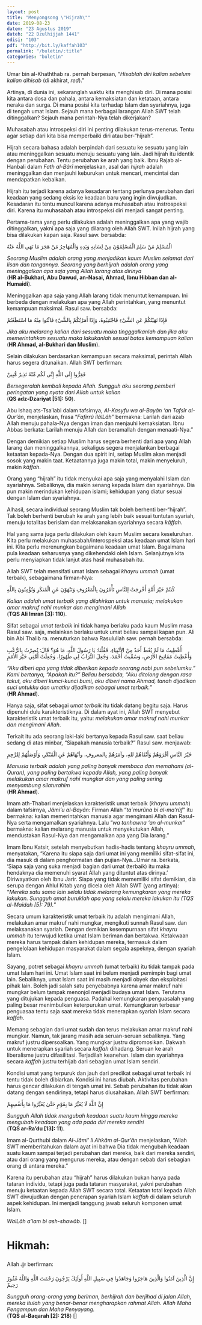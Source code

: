 ```yaml
---
layout: post
title: "Menyongsong \"Hijrah\""
date: 2019-08-23
datem: "23 Agustus 2019"
dateh: "22 Dzulhijjah 1441"
edisi: "103"
pdf: "http://bit.ly/kaffah103"
permalink: "/buletin/:title"
categories: "buletin"
---
```


Umar bin al-Khaththab ra. pernah berpesan, “*Hisablah diri kalian sebelum kalian dihisab* (di akhirat, *red*).”

Artinya, di dunia ini, sekaranglah waktu kita menghisab diri. Di mana posisi kita antara dosa dan pahala, antara kemaksiatan dan ketataan, antara neraka dan surga. Di mana posisi kita terhadap Islam dan syariahnya, juga di tengah umat Islam. Sejauh mana berbagai larangan Allah SWT telah ditinggalkan? Sejauh mana perintah-Nya telah dikerjakan?

Muhasabah atau introspeksi diri ini penting dilakukan terus-menerus. Tentu agar setiap dari kita bisa memperbaiki diri atau ber-“hijrah”.

Hijrah secara bahasa adalah berpindah dari sesuatu ke sesuatu yang lain atau meninggalkan sesuatu menuju sesuatu yang lain. Jadi hijrah itu identik dengan perubahan. Tentu perubahan ke arah yang baik. Ibnu Rajab al-Hanbali dalam *Fath al-Bârî* menjelaskan, asal dari *hijrah* adalah meninggalkan dan menjauhi keburukan untuk mencari, mencintai dan mendapatkan kebaikan.

Hijrah itu terjadi karena adanya kesadaran tentang perlunya perubahan dari keadaan yang sedang eksis ke keadaan baru yang ingin diwujudkan. Kesadaran itu tentu muncul karena adanya muhasabah atau instrospeksi diri. Karena itu muhasabah atau introspeksi diri menjadi sangat penting.

Pertama-tama yang perlu dilakukan adalah meninggalkan apa yang wajib ditinggalkan, yakni apa saja yang dilarang oleh Allah SWT. Inilah hijrah yang bisa dilakukan kapan saja. Rasul saw. bersabda:

<p class="text-right-arabic">
الْمُسْلِمُ مَنْ سَلِمَ الْمُسْلِمُوْنَ مِنْ لِسَانِهِ وَيَدِهِ وَالْمُهَاجِرُ مَنْ هَجَرَ مَا نَهَى اللَّهُ عَنْهُ
</p>

<p class="text-right-arti">
<i>Seorang Muslim adalah orang yang menjadikan kaum Muslim selamat dari lisan dan tangannya. Seorang yang berhijrah adalah orang yang meninggalkan apa saja yang Allah larang atas dirinya</i><br>
(<b>HR al-Bukhari, Abu Dawud, an-Nasai, Ahmad, Ibnu Hibban dan al-Humaidi</b>).
</p>

Meninggalkan apa saja yang Allah larang tidak menuntut kemampuan. Ini berbeda dengan melakukan apa yang Allah perintahkan, yang menuntut kemampuan maksimal. Rasul saw. bersabda:

<p class="text-right-arabic">

فَإِذَا نَهَيْتُكُمْ عَنِ الشَّيْءِ فَاجْتَنِبُوهُ، وَإِذَا أَمَرْتُكُمْ بِالشَّيْءِ فَائْتُوا مِنْهُ مَا اسْتَطَعْتُمْ
</p>

<p class="text-right-arti">
<i>Jika aku melarang kalian dari sesuatu maka tingggalkanlah dan jika aku memerintahkan sesuatu maka lakukanlah sesuai batas kemampuan kalian</i><br>
(<b>HR Ahmad, al-Bukhari dan Muslim</b>).
</p>

Selain dilakukan berdasarkan kemampuan secara maksimal, perintah Allah harus segera ditunaikan. Allah SWT berfirman:

<p class="text-right-arabic">
فَفِرُّوا إِلَى اللَّهِ إِنِّي لَكُم مِّنْهُ نَذِيرٌ مُّبِينٌ
</p>

<p class="text-right-arti">
<i>Bersegeralah kembali kepada Allah. Sungguh aku seorang pemberi peringatan yang nyata dari Allah untuk kalian</i><br>
(<b>QS adz-Dzariyat [51]: 50</b>).
</p>

Abu Ishaq ats-Tsa’labi dalam tafsirnya, *Al-Kasyfu wa al-Bayân ‘an Tafsîr al-Qur’ân*, menjelaskan, frasa “*Fafirrû ilâlLâh*” bermakna: Larilah dari azab Allah menuju pahala-Nya dengan iman dan menjauhi kemaksiatan. Ibnu Abbas berkata: Larilah menuju Allah dan beramallah dengan menaati-Nya.”

Dengan demikian setiap Muslim harus segera berhenti dari apa yang Allah larang dan meninggalkannya, sekaligus segera menjalankan berbagai ketaatan kepada-Nya. Dengan dua spirit ini, setiap Muslim akan menjadi sosok yang makin taat. Ketaatannya juga makin total, makin menyeluruh, makin *kâffah*.

Orang yang “hijrah” itu tidak menyukai apa saja yang menyalahi Islam dan syariahnya. Sebaliknya, dia makin senang kepada Islam dan syariahnya. Dia pun makin merindukan kehidupan islami; kehidupan yang diatur sesuai dengan Islam dan syariahnya.

Alhasil, secara individual seorang Muslim tak boleh berhenti ber-“hijrah”. Tak boleh berhenti berubah ke arah yang lebih baik sesuai tuntutan syariah, menuju totalitas berislam dan melaksanakan syariahnya secara *kâffah*.

Hal yang sama juga perlu dilakukan oleh kaum Muslim secara keseluruhan. Kita perlu melakukan muhasabah/interospeksi atas keadaan umat Islam hari ini. Kita perlu merenungkan bagaimana keadaan umat Islam. Bagaimana pula keadaan seharusnya yang dikehendaki oleh Islam. Selanjutnya kita perlu menyiapkan tidak lanjut atas hasil muhasabah itu.

Allah SWT telah mensifati umat Islam sebagai *khayru ummah* (umat terbaik), sebagaimana firman-Nya:

<p class="text-right-arabic">
كُنتُمْ خَيْرَ أُمَّةٍ أُخْرِجَتْ لِلنَّاسِ تَأْمُرُونَ بِالْمَعْرُوفِ وَتَنْهَوْنَ عَنِ الْمُنكَرِ وَتُؤْمِنُونَ بِاللَّهِ
</p>

<p class="text-right-arti">
<i>Kalian adalah umat terbaik yang dilahirkan untuk manusia; melakukan amar makruf nahi munkar dan mengimani Allah</i><br>
(<b>TQS Ali Imran [3]: 110</b>).
</p>

Sifat sebagai *umat terbaik* ini tidak hanya berlaku pada kaum Muslim masa Rasul saw. saja, melainkan berlaku untuk umat beliau sampai kapan pun. Ali bin Abi Thalib ra. menuturkan bahwa Rasulullah saw. pernah bersabda:

<p class="text-right-arabic">
أُعْطِيتُ مَا لَمْ يُعْطَ أَحَدٌ مِنْ الأنْبِيَاءِ. فَقُلْنَا: يَا رَسُولَ اللَّهِ، مَا هُوَ؟ قَالَ: نُصِرْتُ بِالرُّعْبِ وَأُعْطِيتُ مَفَاتِيحَ الأرْضِ، وَسُمِّيتُ أَحْمَدَ، وَجُعِلَ التُّرَابُ لِي طَهُورًا، وَجُعِلَتْ أُمَّتِي خَيْرَ الأمَمِ
</p>

<p class="text-right-arti">
<i>“Aku diberi apa yang tidak diberikan kepada seorang nabi pun sebelumku.” Kami bertanya, “Apakah itu?” Beliau bersabda, “Aku ditolong dengan rasa takut, aku diberi kunci-kunci bumi, aku diberi nama Ahmad, tanah dijadikan suci untukku dan umatku dijadikan sebagai umat terbaik.”</i><br>
(<b>HR Ahmad</b>).
</p>

Hanya saja, sifat sebagai *umat terbaik* itu tidak datang begitu saja. Harus dipenuhi dulu karakteristiknya. Di dalam ayat ini, Allah SWT menyebut karakteristik umat terbaik itu, yaitu: *melakukan amar makruf nahi munkar dan mengimani Allah*.

Terkait itu ada seorang laki-laki bertanya kepada Rasul saw. saat beliau sedang di atas minbar, “Siapakah manusia terbaik?” Rasul saw. menjawab:

<p class="text-right-arabic">
خَيْرُ النَّاسِ أقْرَؤهُمْ وَأَتْقَاهُمْ للهِ، وآمَرُهُمْ بِالمعروفِ، وأنْهَاهُمْ عَنِ الْمُنْكَرِ، وَأَوْصَلُهُمْ لِلرَّحِمِ
</p>

<p class="text-right-arti">
<i>Manusia terbaik adalah yang paling banyak membaca dan memahami (al-Quran), yang paling bertakwa kepada Allah, yang paling banyak melakukan amar makruf nahi mungkar dan yang paling sering menyambung silaturahim</i><br>
(<b>HR Ahmad</b>).
</p>

Imam ath-Thabari menjelaskan karakteristik umat terbaik (*khayru ummah*) dalam tafsirnya, *Jâmi’u al-Bayân*: Firman Allah “*ta\`murûna bi al-ma’rûf*” itu bermakna: kalian memerintahkan manusia agar mengimani Allah dan Rasul-Nya serta mengamalkan syariahnya. Lalu “*wa tanhawna ‘an al-munkar*” bermakna: kalian melarang manusia untuk menyekutukan Allah, mendustakan Rasul-Nya dan mengamalkan apa yang Dia larang.”

Imam Ibnu Katsir, setelah menyebutkan hadis-hadis tentang *khayru ummah*, menyatakan, “Karena itu siapa saja dari umat ini yang memiliki sifat-sifat ini, dia masuk di dalam penghormatan dan pujian-Nya…Umar ra. berkata, ‘Siapa saja yang suka menjadi bagian dari umat (terbaik) itu maka hendaknya dia memenuhi syarat Allah yang dituntut atas dirinya.’ Diriwayatkan oleh Ibnu Jarir. Siapa yang tidak mememiliki sifat demikian, dia serupa dengan Ahlul Kitab yang dicela oleh Allah SWT (yang artinya): “*Mereka satu sama lain selalu tidak melarang kemungkaran yang mereka lakukan. Sungguh amat buruklah apa yang selalu mereka lakukan itu (TQS al-Maidah [5]: 79).*”

Secara umum karakteristik umat terbaik itu adalah mengimani Allah, melakukan amar makruf nahi mungkar, mengikuti sunnah Rasul saw. dan melaksanakan syariah. Dengan demikian kesempurnaan sifat *khayru ummah* itu terwujud ketika umat Islam beriman dan bertakwa. Ketakwaan mereka harus tampak dalam kehidupan mereka, termasuk dalam pengelolaan kehidupan masyarakat dalam segala aspeknya, dengan syariah Islam.

Sayang, potret sebagai *khayru ummah* (umat terbaik) itu tidak tampak pada umat Islam hari ini. Umat Islam saat ini belum menjadi pemimpin bagi umat lain. Sebaliknya, umat Islam saat ini masih menjadi obyek dan eksploitasi pihak lain. Boleh jadi salah satu penyebabnya karena amar makruf nahi mungkar belum tampak menonjol menjadi budaya umat Islam. Terutama yang ditujukan kepada penguasa. Padahal kemungkaran penguasalah yang paling besar menimbulkan keterpurukan umat. Kemungkaran terbesar penguasaa tentu saja saat mereka tidak menerapkan syariah Islam secara *kaffah*.

Memang sebagian dari umat sudah dan terus melakukan amar makruf nahi mungkar. Namun, tak jarang masih ada seruan-seruan sebaliknya. Yang makruf justru dipersoalkan. Yang mungkar justru dipromosikan. Dakwah untuk menerapkan syariah secara *kaffah* dihadang. Seruan ke arah liberalisme justru difasilitasi. Terjadilah keanehan. Islam dan syariahnya secara *kaffah* justru terhijab dari sebagian umat Islam sendiri.

Kondisi umat yang terpuruk dan jauh dari predikat sebagai umat terbaik ini tentu tidak boleh dibiarkan. Kondisi ini harus diubah. Aktivitas perubahan harus gencar dilakukan di tengah umat ini. Sebab perubahan itu tidak akan datang dengan sendirinya, tetapi harus diusahakan. Allah SWT berfirman:

<p class="text-right-arabic">
إِنَّ اللَّهَ لَا يُغَيِّرُ مَا بِقَوْمٍ حَتَّىٰ يُغَيِّرُوا مَا بِأَنفُسِهِمْ
</p>

<p class="text-right-arti">
<i>Sungguh Allah tidak mengubah keadaan suatu kaum hingga mereka mengubah keadaan yang ada pada diri mereka sendiri</i><br>
(<b>TQS ar-Ra’du [13]: 11</b>).
</p>

Imam al-Qurthubi dalam *Al-Jâmi’ li Ahkâm al-Qur’ân* menjelaskan, “Allah SWT memberitahukan dalam ayat ini bahwa Dia tidak mengubah keadaan suatu kaum sampai terjadi perubahan dari mereka, baik dari mereka sendiri, atau dari orang yang mengurus mereka, atau dengan sebab dari sebagian orang di antara mereka.”

Karena itu perubahan atau “hijrah” harus dilakukan bukan hanya pada tataran individu, tetapi juga pada tataran masyarakat, yakni perubahan menuju ketaatan kepada Allah SWT secara total. Ketaatan total kepada Allah SWT diwujudkan dengan penerapan syariah Islam *kaffah* di dalam seluruh aspek kehidupan. Ini menjadi tanggung jawab seluruh komponen umat Islam.

*WalLâh a’lam bi ash-shawâb*. []



<!-- HIKMAH -->
<div class="card mt-5">
<div class="card-header">
<h1>Hikmah:</h1>
</div>

<div class="card-body">
<p class="text-center">
Allah ﷻ  berfirman:
</p>

<p class="text-center-arabic">
إِنَّ الَّذِينَ آمَنُوا وَالَّذِينَ هَاجَرُوا وَجَاهَدُوا فِي سَبِيلِ اللَّهِ أُولَئِكَ يَرْجُونَ رَحْمَتَ اللَّهِ وَاللَّهُ غَفُورٌ رَحِيمٌ
</p>

<p class="text-center">
<i>
Sungguh orang-orang yang beriman, berhijrah dan berjihad di jalan Allah, mereka itulah yang benar-benar mengharapkan rahmat Allah. Allah Maha Pengampun dan Maha Penyayang.
</i><br>
(<b>TQS al-Baqarah [2]: 218</b>) []
</p>
</div>
</div>
<!-- END HIKMAH -->
